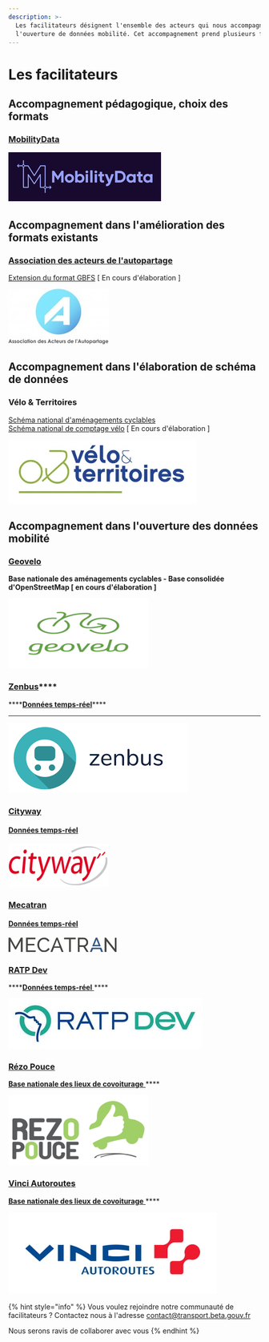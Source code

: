 ```yaml
---
description: >-
  Les facilitateurs désignent l'ensemble des acteurs qui nous accompagnent dans
  l'ouverture de données mobilité. Cet accompagnement prend plusieurs formes.
---
```


# Les facilitateurs

## Accompagnement pédagogique, choix des formats

### [MobilityData](https://mobilitydata.org/)

![](../.gitbook/assets/mobilitydata-1-.png)

## Accompagnement dans l'amélioration des formats existants

### [Association des acteurs de l'autopartage ](https://asso-autopartage.fr/about.html)

[ Extension du format GBFS](https://docs.google.com/document/d/1bgNsiTcTfjKxG6khGq0ro0x-vEaToihp0_t-krGyj1o/edit) \[ En cours d'élaboration \]

![](../.gitbook/assets/image%20%2893%29.png)



## Accompagnement dans l'élaboration de schéma de données 

### Vélo & Territoires 

[Schéma national d'aménagements cyclables ](https://schema.data.gouv.fr/etalab/schema-amenagements-cyclables/latest.html)  
[Schéma national de comptage vélo](https://docs.google.com/spreadsheets/d/18aAUucg5FGlvXug_bynrY7Kr_dMGUS6Z85xsJohhnLE/edit#gid=258782490) \[ En cours d'élaboration \]

![](../.gitbook/assets/image-3-.png)

## Accompagnement dans l'ouverture des données mobilité

### [Geovelo](https://www.geovelo.fr/)

**Base nationale des aménagements cyclables - Base consolidée d'OpenStreetMap \[ en cours d'élaboration \]**

 

![](../.gitbook/assets/logo-vert-1-1-4-.png)



### [**Zenbus**](https://zenbus.fr/)\*\*\*\*

\*\*\*\*[**Données temps-réel**](https://transport.data.gouv.fr/datasets?type=public-transit&filter=has_realtime)\*\*\*\*

   
****

![](../.gitbook/assets/image-4-.png)



### [Cityway](https://www.cityway.fr/)

#### [Données temps-réel](https://transport.data.gouv.fr/datasets?type=public-transit&filter=has_realtime)

![](../.gitbook/assets/image%20%2897%29.png)



### [Mecatran](https://www.mecatran.com/fr/)

#### [Données temps-réel](https://transport.data.gouv.fr/datasets?type=public-transit&filter=has_realtime)

![](../.gitbook/assets/image%20%2895%29.png)



### [RATP Dev](https://www.ratpdev.com/)

\*\*\*\*[**Données temps-réel** ](https://transport.data.gouv.fr/datasets?type=public-transit&filter=has_realtime)\*\*\*\*

![](../.gitbook/assets/ratp_dev_logo_-01-1-.jpg)



### [Rézo Pouce](https://www.rezopouce.fr/)

 [**Base nationale des lieux de covoiturage** ](https://transport.data.gouv.fr/datasets/base-nationale-des-lieux-de-covoiturage/)\*\*\*\*

![](../.gitbook/assets/telechargement-1-%20%281%29.png)



### [Vinci Autoroutes ](https://www.vinci-autoroutes.com/fr)

 [**Base nationale des lieux de covoiturage** ](https://transport.data.gouv.fr/datasets/base-nationale-des-lieux-de-covoiturage/)\*\*\*\*

![](../.gitbook/assets/vauto_log_cq-1.jpg)







{% hint style="info" %}
Vous voulez rejoindre notre communauté de facilitateurs ? Contactez nous à l'adresse  [contact@transport.beta.gouv.fr](mailto:contact@transport.beta.gouv.fr)

  
Nous serons ravis de collaborer avec vous
{% endhint %}

